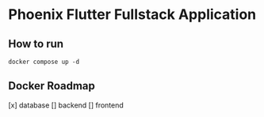 # Phoenix Flutter Fullstack Application

## How to run
```
docker compose up -d
```

## Docker Roadmap
[x] database
[] backend
[] frontend
